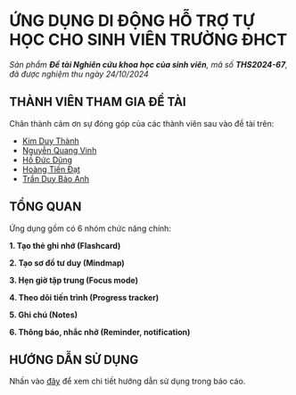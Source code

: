 # ỨNG DỤNG DI ĐỘNG HỖ TRỢ TỰ HỌC CHO SINH VIÊN TRƯỜNG ĐHCT

*Sản phẩm **Đề tài Nghiên cứu khoa học của sinh viên**, mã số **THS2024-67**, đã được nghiệm thu ngày 24/10/2024*

## THÀNH VIÊN THAM GIA ĐỀ TÀI

Chân thành cảm ơn sự đóng góp của các thành viên sau vào đề tài trên:

* [Kim Duy Thành](https://github.com/kduythanh)
* [Nguyễn Quang Vinh](https://github.com/CommonHouseCat)
* [Hồ Đức Dũng](https://github.com/Dungho123d)
* [Hoàng Tiến Đạt](https://github.com/DatHoang102003)
* [Trần Duy Bảo Anh](https://github.com/Banh983)

## TỔNG QUAN

Ứng dụng gồm có 6 nhóm chức năng chính:

**1. Tạo thẻ ghi nhớ (Flashcard)**

**2. Tạo sơ đồ tư duy (Mindmap)**

**3. Hẹn giờ tập trung (Focus mode)**

**4. Theo dõi tiến trình (Progress tracker)**

**5. Ghi chú (Notes)**

**6. Thông báo, nhắc nhở (Reminder, notification)**

## HƯỚNG DẪN SỬ DỤNG

Nhấn vào [đây](https://github.com/kduythanh/NCKH-StudyHelperApp/blob/main/V%C4%83n%20b%E1%BA%A3n%20c%C3%B3%20li%C3%AAn%20quan/1b.THS2024-67_Bao%20cao%20tong%20ket%20de%20tai.pdf) để xem chi tiết hướng dẫn sử dụng trong báo cáo.

